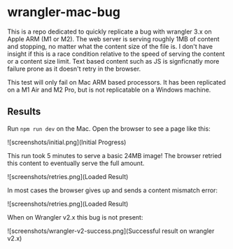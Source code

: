 # wrangler-mac-bug
This is a repo dedicated to quickly replicate a bug with wrangler 3.x on Apple ARM (M1 or M2). The web server is serving roughly 1MB of content and stopping, no matter what the content size of the file is. I don't have insight if this is a race condition relative to the speed of serving the content or a content size limit. Text based content such as JS is signficnatly more failure prone as it doesn't retry in the browser.

This test will only fail on Mac ARM based processors. It has been replicated on a M1 Air and M2 Pro, but is not replicatable on a Windows machine.

## Results

Run `npm run dev` on the Mac. Open the browser to see a page like this:

![screenshots/initial.png](Initial Progress)

This run took 5 minutes to serve a basic 24MB image! The browser retried this content to eventually serve the full amount.

![screenshots/retries.png](Loaded Result)

In most cases the browser gives up and sends a content mismatch error:

![screenshots/retries.png](Loaded Result)

When on Wrangler v2.x this bug is not present:

![screenshots/wrangler-v2-success.png](Successful result on wrangler v2.x)
